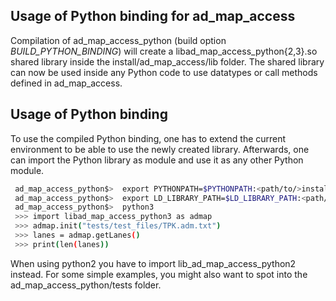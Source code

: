 ## Usage of Python binding for ad_map_access

Compilation of ad_map_access_python (build option *BUILD_PYTHON_BINDING*)
will create a libad_map_access_python{2,3}.so shared library inside
the install/ad_map_access/lib folder.
The shared library can now be used inside any Python code to use
datatypes or call methods defined in ad_map_access.

## Usage of Python binding
To use the compiled Python binding, one has to extend the current environment
to be able to use the newly created library. Afterwards, one can import the
Python library as module and use it as any other Python module.
```bash
 ad_map_access_python$>  export PYTHONPATH=$PYTHONPATH:<path/to/>install/ad_map_access/lib
 ad_map_access_python$>  export LD_LIBRARY_PATH=$LD_LIBRARY_PATH:<path/to/>install/ad_map_access/lib:<path/to/>install/ad_map_opendrive_reader/lib:<path/to/>install/ad_physics/lib
 ad_map_access_python$>  python3
 >>> import libad_map_access_python3 as admap
 >>> admap.init("tests/test_files/TPK.adm.txt")
 >>> lanes = admap.getLanes()
 >>> print(len(lanes))
```

When using python2 you have to import lib_ad_map_access_python2 instead.
For some simple examples, you might also want to spot into the ad_map_access_python/tests folder.
